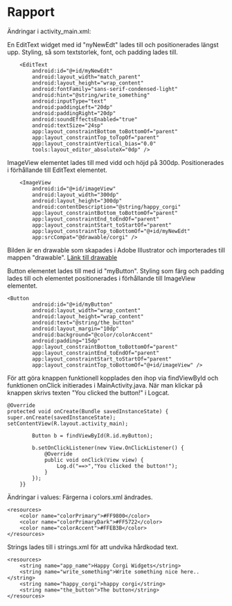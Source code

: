 
# Rapport

Ändringar i activity_main.xml:

En EditText widget med id "nyNewEdt" lades till och positionerades längst upp. 
Styling, så som textstorlek, font, och padding lades till.
```
    <EditText
        android:id="@+id/myNewEdt"
        android:layout_width="match_parent"
        android:layout_height="wrap_content"
        android:fontFamily="sans-serif-condensed-light"
        android:hint="@string/write_something"
        android:inputType="text"
        android:paddingLeft="20dp"
        android:paddingRight="20dp"
        android:soundEffectsEnabled="true"
        android:textSize="24sp"
        app:layout_constraintBottom_toBottomOf="parent"
        app:layout_constraintTop_toTopOf="parent"
        app:layout_constraintVertical_bias="0.0"
        tools:layout_editor_absoluteX="0dp" />
```

ImageView elementet lades till med vidd och höjd på 300dp. Positionerades i förhållande till EditText elementet.
```
    <ImageView
        android:id="@+id/imageView"
        android:layout_width="300dp"
        android:layout_height="300dp"
        android:contentDescription="@string/happy_corgi"
        app:layout_constraintBottom_toBottomOf="parent"
        app:layout_constraintEnd_toEndOf="parent"
        app:layout_constraintStart_toStartOf="parent"
        app:layout_constraintTop_toBottomOf="@+id/myNewEdt"
        app:srcCompat="@drawable/corgi" />
```
Bilden är en drawable som skapades i Adobe Illustrator och importerades till mappen "drawable".
[Länk till drawable](app/src/main/res/drawable-mdpi/corgi.png)

Button elementet lades till med id "myButton".
Styling som färg och padding lades till och elementet positionerades i förhållande till ImageView elementet.
```
<Button
        android:id="@+id/myButton"
        android:layout_width="wrap_content"
        android:layout_height="wrap_content"
        android:text="@string/the_button"
        android:layout_margin="10dp"
        android:background="@color/colorAccent"
        android:padding="15dp"
        app:layout_constraintBottom_toBottomOf="parent"
        app:layout_constraintEnd_toEndOf="parent"
        app:layout_constraintStart_toStartOf="parent"
        app:layout_constraintTop_toBottomOf="@+id/imageView" />
```
För att göra knappen funktionell kopplades den ihop via findViewById och funktionen onClick initierades i MainActivity.java.
När man klickar på knappen skrivs texten "You clicked the button!" i Logcat.
```
@Override
protected void onCreate(Bundle savedInstanceState) {
super.onCreate(savedInstanceState);
setContentView(R.layout.activity_main);

        Button b = findViewById(R.id.myButton);

        b.setOnClickListener(new View.OnClickListener() {
            @Override
            public void onClick(View view) {
                Log.d("==>","You clicked the button!");
            }
        });
    }}
```

Ändringar i values:
Färgerna i colors.xml ändrades.
```
<resources>
    <color name="colorPrimary">#FF9800</color>
    <color name="colorPrimaryDark">#FF5722</color>
    <color name="colorAccent">#FFEB3B</color>
</resources>
```

Strings lades till i strings.xml för att undvika hårdkodad text.
```
<resources>
    <string name="app_name">Happy Corgi Widgets</string>
    <string name="write_something">Write something nice here..</string>
    <string name="happy_corgi">happy corgi</string>
    <string name="the_button">The button</string>
</resources>
```